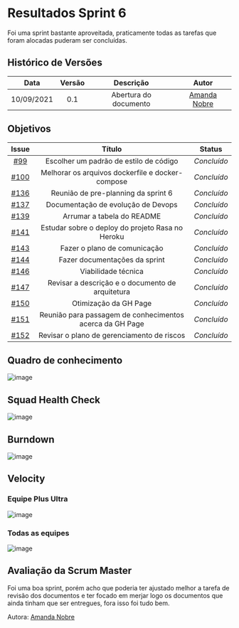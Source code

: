 # Resultados Sprint 6
Foi uma sprint bastante aproveitada, praticamente todas as tarefas que foram alocadas puderam ser concluídas.

## Histórico de Versões

| Data       | Versão | Descrição                      | Autor             |
| :--------: | :----: | :----------:                   | :---------------: |
| 10/09/2021 |  0.1   | Abertura do documento | [Amanda Nobre](https://github.com/AmandaNbr)|

## Objetivos

|  Issue  |                   Título                  |              Status             | 
|:-------:|:-----------------------------------------:|:-------------------------------:|
| [#99](https://github.com/fga-eps-mds/2021-1-Bot/issues/99) | Escolher um padrão de estilo de código | _Concluído_ |
| [#100](https://github.com/fga-eps-mds/2021-1-Bot/issues/100) | Melhorar os arquivos dockerfile e docker-compose | _Concluído_ |
| [#136](https://github.com/fga-eps-mds/2021-1-Bot/issues/136) | Reunião de pre-planning da sprint 6 | _Concluído_ |
| [#137](https://github.com/fga-eps-mds/2021-1-Bot/issues/137) | Documentação de evolução de Devops | _Concluído_ |
| [#139](https://github.com/fga-eps-mds/2021-1-Bot/issues/139) | Arrumar a tabela do README  | _Concluído_ |
| [#141](https://github.com/fga-eps-mds/2021-1-Bot/issues/141) | Estudar sobre o deploy do projeto Rasa no Heroku | _Concluído_ |
| [#143](https://github.com/fga-eps-mds/2021-1-Bot/issues/143) | Fazer o plano de comunicação |_Concluído_  |
| [#144](https://github.com/fga-eps-mds/2021-1-Bot/issues/144) | Fazer documentações da sprint | _Concluído_ |
| [#146](https://github.com/fga-eps-mds/2021-1-Bot/issues/146) | Viabilidade técnica | _Concluído_ |
| [#147](https://github.com/fga-eps-mds/2021-1-Bot/issues/147) | Revisar a descrição e o documento de arquitetura | _Concluído_ |
| [#150](https://github.com/fga-eps-mds/2021-1-Bot/issues/150) | Otimização da GH Page | _Concluído_ |
| [#151](https://github.com/fga-eps-mds/2021-1-Bot/issues/151) | Reunião para passagem de conhecimentos acerca da GH Page | _Concluído_ |
| [#152](https://github.com/fga-eps-mds/2021-1-Bot/issues/152) | Revisar o plano de gerenciamento de riscos | _Concluído_ |


## Quadro de conhecimento

![image](https://user-images.githubusercontent.com/44625056/132962032-621a5cf5-faaa-4d48-96ab-f7e01126a9ff.png)

## Squad Health Check

![image](https://user-images.githubusercontent.com/44625056/132962015-5ca5853d-cf76-438d-b71d-354c8d69895c.png)

## Burndown

![image](https://user-images.githubusercontent.com/44625056/132962082-db16c7df-361e-41e7-92fe-56f3bf415f4f.png)

## Velocity 

### Equipe Plus Ultra

![image](https://user-images.githubusercontent.com/44625056/132962168-69741d9d-c18a-44a2-98e8-3ce65d7094a7.png)

### Todas as equipes

![image](https://user-images.githubusercontent.com/44625056/132962183-16e759f5-c637-4cd6-9ccf-eed4afb0588c.png)

## Avaliação da Scrum Master
Foi uma boa sprint, porém acho que poderia ter ajustado melhor a tarefa de revisão dos documentos e ter focado em merjar logo os documentos que ainda tinham que ser entregues, fora isso foi tudo bem.

Autora: [Amanda Nobre](https://github.com/AmandaNbr)